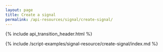 ```yaml
---
layout: page
title: Create a signal
permalink: /api-resources/signal/create-signal/
---
```


{% include api_transition_header.html %}

{% include /script-examples/signal-resource/create-signal/index.md %}
